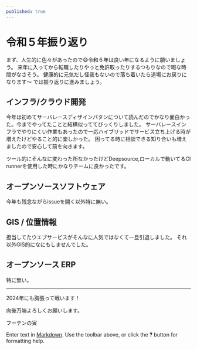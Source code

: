 ```yaml
---
published: true
---
```

# 令和５年振り返り

まず、人生的に色々があったので😅令和６年は良い年になるように願いましょう。
来年に入ってから転職したりやっと免許取ったりするつもりなので暇な時間がなさそう。
健康的に元気だし怪我もないので落ち着いたら道場にお戻りになります〜
では振り返りに進みましょう。

## インフラ/クラウド開発

今年は初めてサーバレースディザインパタンについて読んだのでかなり面白かった。今までやってたことと結構似っててびっくりしました。
サーバレースインフラでやりにくい作業もあったので一応ハイブリッドでサービス立ち上げる時が増えたけどやること的に楽しかった。
困ってる時に相談できる知り合いも増えましたので安心して前を向きます。

ツール的にそんなに変わった所なかったけどDeepsource,ローカルで動いてるCI runnerを使用した時にかなりチームに良かったです。


## オープンソースソフトウェア
今年も残念ながらissueを開く以外特に無い。

## GIS / 位置情報
担当してたウエブサービスがそんなに人気ではなくて一旦引退しました。
それ以外GIS的になにもしませんでした。

## オープンソース ERP
特に無い。

---

2024年にも胸張って戦います！

向後万端よろしくお願いします。

フーテンの寅




Enter text in [Markdown](http://daringfireball.net/projects/markdown/). Use the toolbar above, or click the **?** button for formatting help.
